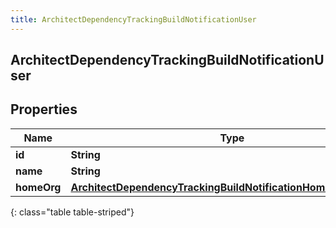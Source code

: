 ```yaml
---
title: ArchitectDependencyTrackingBuildNotificationUser
---
```

## ArchitectDependencyTrackingBuildNotificationUser


## Properties

| Name | Type | Description | Notes |
| ------------ | ------------- | ------------- | ------------- |
| **id** | **String** |  |  [optional] |
| **name** | **String** |  |  [optional] |
| **homeOrg** | [**ArchitectDependencyTrackingBuildNotificationHomeOrganization**](ArchitectDependencyTrackingBuildNotificationHomeOrganization.html) |  |  [optional] |
{: class="table table-striped"}



